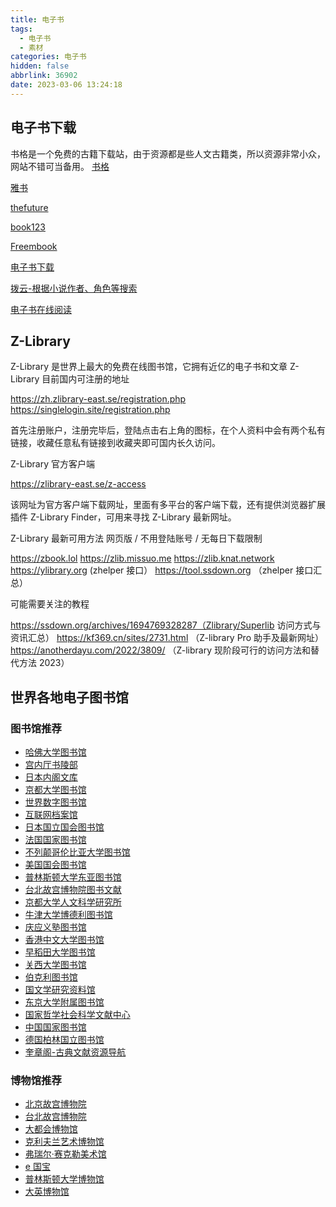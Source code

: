 ```yaml
---
title: 电子书
tags:
  - 电子书
  - 素材
categories: 电子书
hidden: false
abbrlink: 36902
date: 2023-03-06 13:24:18
---
```

## 电子书下载
书格是一个免费的古籍下载站，由于资源都是些人文古籍类，所以资源非常小众，网站不错可当备用。
[书格](https://new.shuge.org)

[雅书](https://yabook.org/)

[thefuture](https://bks.thefuture.top)

[book123](https://www.book123.info/)

[Freembook](https://freembook.com)

[电子书下载](https://annas-archive.org/)

[拨云-根据小说作者、角色等搜索](https://www.boyunso.com/)

[电子书在线阅读](https://mjjxs.net)

## Z-Library
Z-Library 是世界上最大的免费在线图书馆，它拥有近亿的电子书和文章
Z-Library 目前国内可注册的地址

https://zh.zlibrary-east.se/registration.php
https://singlelogin.site/registration.php

首先注册账户，注册完毕后，登陆点击右上角的图标，在个人资料中会有两个私有链接，收藏任意私有链接到收藏夹即可国内长久访问。

Z-Library 官方客户端

https://zlibrary-east.se/z-access

该网址为官方客户端下载网址，里面有多平台的客户端下载，还有提供浏览器扩展插件 Z-Library Finder，可用来寻找 Z-Library 最新网址。

Z-Library 最新可用方法 网页版 / 不用登陆账号 / 无每日下载限制

https://zbook.lol
https://zlib.missuo.me
https://zlib.knat.network
https://ylibrary.org (zhelper 接口）
https://tool.ssdown.org （zhelper 接口汇总）

可能需要关注的教程

https://ssdown.org/archives/1694769328287（Zlibrary/Superlib 访问方式与资讯汇总）
https://kf369.cn/sites/2731.html （Z-library Pro 助手及最新网址）
https://anotherdayu.com/2022/3809/ （Z-library 现阶段可行的访问方法和替代方法 2023）

## 世界各地电子图书馆
<section id="linkcat-147" class="widget clearfix widget_links"><h3 class="widgettitle">图书馆推荐</h3><ul class="xoxo blogroll"><li><a href="https://guides.library.harvard.edu/chinese" rel="noopener" onclick="javascript:window.open('https://guides.library.harvard.edu/chinese', '_blank', 'noopener'); return false;">哈佛大学图书馆</a></li><li><a href="https://db2.sido.keio.ac.jp/kanseki/T_bib_search.php" rel="noopener" onclick="javascript:window.open('https://db2.sido.keio.ac.jp/kanseki/T_bib_search.php', '_blank', 'noopener'); return false;">宫内厅书陵部</a></li><li><a href="https://www.digital.archives.go.jp/" rel="noopener" onclick="javascript:window.open('https://www.digital.archives.go.jp/', '_blank', 'noopener'); return false;">日本内阁文库</a></li><li><a href="https://rmda.kulib.kyoto-u.ac.jp/" rel="noopener" title="京都大学所藏贵重资料" onclick="javascript:window.open('https://rmda.kulib.kyoto-u.ac.jp/', '_blank', 'noopener'); return false;">京都大学图书馆</a></li><li><a href="https://www.wdl.org/zh/" rel="noopener" onclick="javascript:window.open('https://www.wdl.org/zh/', '_blank', 'noopener'); return false;">世界数字图书馆</a></li><li><a href="https://archive.org/" rel="noopener" onclick="javascript:window.open('https://archive.org/', '_blank', 'noopener'); return false;">互联网档案馆</a></li><li><a href="http://dl.ndl.go.jp/" rel="noopener" onclick="javascript:window.open('http://dl.ndl.go.jp/', '_blank', 'noopener'); return false;">日本国立国会图书馆</a></li><li><a href="https://gallica.bnf.fr/accueil/fr/content/accueil-fr?mode=desktop" rel="noopener" onclick="javascript:window.open('https://gallica.bnf.fr/accueil/fr/content/accueil-fr?mode=desktop', '_blank', 'noopener'); return false;">法国国家图书馆</a></li><li><a href="https://open.library.ubc.ca/collections/chineserare" rel="noopener" onclick="javascript:window.open('https://open.library.ubc.ca/collections/chineserare', '_blank', 'noopener'); return false;">不列颠哥伦比亚大学图书馆</a></li><li><a href="https://www.loc.gov/collections/chinese-rare-books/" rel="noopener" onclick="javascript:window.open('https://www.loc.gov/collections/chinese-rare-books/', '_blank', 'noopener'); return false;">美国国会图书馆</a></li><li><a href="https://dpul.princeton.edu/eastasian" rel="noopener" onclick="javascript:window.open('https://dpul.princeton.edu/eastasian', '_blank', 'noopener'); return false;">普林斯顿大学东亚图书馆</a></li><li><a href="http://rbk-doc.npm.edu.tw/npmtpc/npmtpall" rel="noopener" onclick="javascript:window.open('http://rbk-doc.npm.edu.tw/npmtpc/npmtpall', '_blank', 'noopener'); return false;">台北故宫博物院图书文献</a></li><li><a href="http://kanji.zinbun.kyoto-u.ac.jp/db-machine/toho/html/top.html" rel="noopener" onclick="javascript:window.open('http://kanji.zinbun.kyoto-u.ac.jp/db-machine/toho/html/top.html', '_blank', 'noopener'); return false;">京都大学人文科学研究所</a></li><li><a href="https://digital.bodleian.ox.ac.uk/collections/chinese-digitization-project/" rel="noopener" onclick="javascript:window.open('https://digital.bodleian.ox.ac.uk/collections/chinese-digitization-project/', '_blank', 'noopener'); return false;">牛津大学博德利图书馆</a></li><li><a href="https://dcollections.lib.keio.ac.jp/ja" rel="noopener" onclick="javascript:window.open('https://dcollections.lib.keio.ac.jp/ja', '_blank', 'noopener'); return false;">庆应义塾图书馆</a></li><li><a href="http://repository.lib.cuhk.edu.hk/en/collection" rel="noopener" onclick="javascript:window.open('http://repository.lib.cuhk.edu.hk/en/collection', '_blank', 'noopener'); return false;">香港中文大学图书馆</a></li><li><a href="http://www.wul.waseda.ac.jp/kotenseki/search.php" rel="noopener" onclick="javascript:window.open('http://www.wul.waseda.ac.jp/kotenseki/search.php', '_blank', 'noopener'); return false;">早稻田大学图书馆</a></li><li><a href="https://www.iiif.ku-orcas.kansai-u.ac.jp/" rel="noopener" onclick="javascript:window.open('https://www.iiif.ku-orcas.kansai-u.ac.jp/', '_blank', 'noopener'); return false;">关西大学图书馆</a></li><li><a href="https://digicoll.lib.berkeley.edu/search?ln=en&amp;cc=EAL+Chinese+Rare+Books" rel="noopener" title="加州大学伯克利图书馆" onclick="javascript:window.open('https://digicoll.lib.berkeley.edu/search?ln=en&amp;cc=EAL+Chinese+Rare+Books', '_blank', 'noopener'); return false;">伯克利图书馆</a></li><li><a href="https://kokusho.nijl.ac.jp/" rel="noopener" onclick="javascript:window.open('https://kokusho.nijl.ac.jp/', '_blank', 'noopener'); return false;">国文学研究资料馆</a></li><li><a href="https://www.lib.u-tokyo.ac.jp/ja/library/contents/collection" rel="noopener" onclick="javascript:window.open('https://www.lib.u-tokyo.ac.jp/ja/library/contents/collection', '_blank', 'noopener'); return false;">东京大学附属图书馆</a></li><li><a href="http://www.ncpssd.org/Literature/ancientbooklist.aspx?nav=5" rel="noopener" onclick="javascript:window.open('http://www.ncpssd.org/Literature/ancientbooklist.aspx?nav=5', '_blank', 'noopener'); return false;">国家哲学社会科学文献中心</a></li><li><a href="http://read.nlc.cn/user/index" rel="noopener" onclick="javascript:window.open('http://read.nlc.cn/user/index', '_blank', 'noopener'); return false;">中国国家图书馆</a></li><li><a href="http://digital.staatsbibliothek-berlin.de/" rel="noopener" onclick="javascript:window.open('http://digital.staatsbibliothek-berlin.de/', '_blank', 'noopener'); return false;">德国柏林国立图书馆</a></li><li><a href="https://www.kuizhangge.cn/" rel="noopener" onclick="javascript:window.open('https://www.kuizhangge.cn/', '_blank', 'noopener'); return false;">奎章阁-古典文献资源导航</a></li></ul> <span class="seperator extralight-border"></span></section>
<section id="linkcat-146" class="widget clearfix widget_links"><h3 class="widgettitle">博物馆推荐</h3><ul class="xoxo blogroll"><li><a href="http://www.dpm.org.cn/explore/collections.html" rel="noopener" onclick="javascript:window.open('http://www.dpm.org.cn/explore/collections.html', '_blank', 'noopener'); return false;">北京故宫博物院</a></li><li><a href="https://digitalarchive.npm.gov.tw/" rel="noopener" onclick="javascript:window.open('https://digitalarchive.npm.gov.tw/', '_blank', 'noopener'); return false;">台北故宫博物院</a></li><li><a href="https://www.metmuseum.org/art/collection" rel="noopener" onclick="javascript:window.open('https://www.metmuseum.org/art/collection', '_blank', 'noopener'); return false;">大都会博物馆</a></li><li><a href="https://www.clevelandart.org/art/collections" rel="noopener" onclick="javascript:window.open('https://www.clevelandart.org/art/collections', '_blank', 'noopener'); return false;">克利夫兰艺术博物馆</a></li><li><a href="https://www.freersackler.si.edu/collections/" rel="noopener" onclick="javascript:window.open('https://www.freersackler.si.edu/collections/', '_blank', 'noopener'); return false;">弗瑞尔·赛克勒美术馆</a></li><li><a href="http://emuseum.nich.go.jp/top?langId=zh" rel="noopener" onclick="javascript:window.open('http://emuseum.nich.go.jp/top?langId=zh', '_blank', 'noopener'); return false;">e 国宝</a></li><li><a href="https://artmuseum.princeton.edu/search/collections?mainSearch=%22%22&amp;cultureList=%5B%22Chinese%22%5D&amp;hasImageFilter=%22True%22" rel="noopener" onclick="javascript:window.open('https://artmuseum.princeton.edu/search/collections?mainSearch=%22%22&amp;cultureList=%5B%22Chinese%22%5D&amp;hasImageFilter=%22True%22', '_blank', 'noopener'); return false;">普林斯顿大学博物馆</a></li><li><a href="https://www.britishmuseum.org/collection" rel="noopener" onclick="javascript:window.open('https://www.britishmuseum.org/collection', '_blank', 'noopener'); return false;">大英博物馆</a></li></ul> <span class="seperator extralight-border"></span></section>